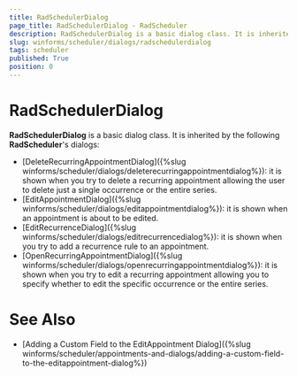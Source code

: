 ```yaml
---
title: RadSchedulerDialog
page_title: RadSchedulerDialog - RadScheduler
description: RadSchedulerDialog is a basic dialog class. It is inherited by the DeleteRecurringAppointmentDialog, EditAppointmentDialog, EditRecurrenceDialog, OpenRecurringAppointmentDialog
slug: winforms/scheduler/dialogs/radschedulerdialog
tags: scheduler
published: True
position: 0 
---
```


# RadSchedulerDialog

**RadSchedulerDialog** is a basic dialog class. It is inherited by the following **RadScheduler**'s dialogs:

* [DeleteRecurringAppointmentDialog]({%slug winforms/scheduler/dialogs/deleterecurringappointmentdialog%}): it is shown when you try to delete a recurring appointment allowing the user to delete just a single occurrence or the entire series.
* [EditAppointmentDialog]({%slug winforms/scheduler/dialogs/editappointmentdialog%}): it is shown when an appointment is about to be edited.
* [EditRecurrenceDialog]({%slug winforms/scheduler/dialogs/editrecurrencedialog%}): it is shown when you try to add a recurrence rule to an appointment.
* [OpenRecurringAppointmentDialog]({%slug winforms/scheduler/dialogs/openrecurringappointmentdialog%}): it is shown when you try to edit a recurring appointment allowing you to specify whether to edit the specific occurrence or the entire series.

 
# See Also

* [Adding a Custom Field to the EditAppointment Dialog]({%slug winforms/scheduler/appointments-and-dialogs/adding-a-custom-field-to-the-editappointment-dialog%}) 
